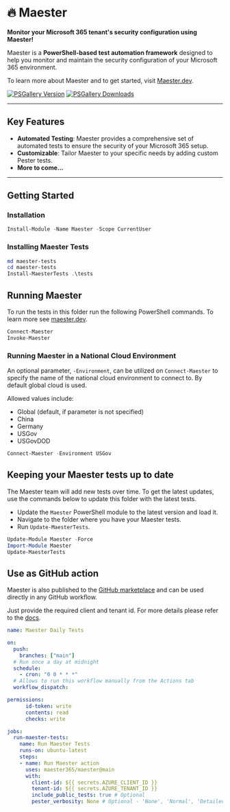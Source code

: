 # 🔥 Maester

**Monitor your Microsoft 365 tenant's security configuration using Maester!**

Maester is a **PowerShell-based test automation framework** designed to help you monitor and maintain the security configuration of your Microsoft 365 environment.

To learn more about Maester and to get started, visit [Maester.dev](https://maester.dev).

[![PSGallery Version](https://img.shields.io/powershellgallery/v/maester.svg?style=flat&logo=powershell&label=PSGallery%20Version)](https://www.powershellgallery.com/packages/maester) [![PSGallery Downloads](https://img.shields.io/powershellgallery/dt/maester.svg?style=flat&logo=powershell&label=PSGallery%20Downloads)](https://www.powershellgallery.com/packages/maester)

---

## Key Features

- **Automated Testing**: Maester provides a comprehensive set of automated tests to ensure the security of your Microsoft 365 setup.
- **Customizable**: Tailor Maester to your specific needs by adding custom Pester tests.
- **More to come...**
---

## Getting Started

### Installation

```powershell
Install-Module -Name Maester -Scope CurrentUser
```

### Installing Maester Tests

```powershell
md maester-tests
cd maester-tests
Install-MaesterTests .\tests
```

## Running Maester

To run the tests in this folder run the following PowerShell commands. To learn more see [maester.dev](https://maester.dev).

```powershell
Connect-Maester
Invoke-Maester
```

### Running Maester in a National Cloud Environment

An optional parameter, `-Environment`, can be utilized on `Connect-Maester` to specify the name of the national cloud environment to connect to. By default global cloud is used.

Allowed values include:

- Global (default, if parameter is not specified)
- China
- Germany
- USGov
- USGovDOD

```powershell
Connect-Maester -Environment USGov
```

## Keeping your Maester tests up to date

The Maester team will add new tests over time. To get the latest updates, use the commands below to update this folder with the latest tests.

- Update the `Maester` PowerShell module to the latest version and load it.
- Navigate to the folder where you have your Maester tests.
- Run `Update-MaesterTests`.

```powershell
Update-Module Maester -Force
Import-Module Maester
Update-MaesterTests
```

## Use as GitHub action

Maester is also published to the [GitHub marketplace](https://github.com/marketplace/actions/maester-action) and can be used directly in any GitHub workflow.

Just provide the required client and tenant id. For more details please refer to the [docs](https://maester.dev/docs/monitoring/github/).

```yaml
name: Maester Daily Tests

on:
  push:
    branches: ["main"]
  # Run once a day at midnight
  schedule:
    - cron: "0 0 * * *"
  # Allows to run this workflow manually from the Actions tab
  workflow_dispatch:

permissions:
      id-token: write
      contents: read
      checks: write

jobs:
  run-maester-tests:
    name: Run Maester Tests
    runs-on: ubuntu-latest
    steps:
    - name: Run Maester action
      uses: maester365/maester@main
      with:
        client-id: ${{ secrets.AZURE_CLIENT_ID }}
        tenant-id: ${{ secrets.AZURE_TENANT_ID }}
        include_public_tests: true # Optional
        pester_verbosity: None # Optional - 'None', 'Normal', 'Detailed', 'Diagnostic'

```
